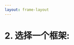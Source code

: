 ```yaml
---
layout: frame-layout
---
```


# 2. 选择一个框架:

<RadioGroup>

<RadioCard href="vite" label="Vite" icon="https://cdn.svgporn.com/logos/vitejs.svg" />
<RadioCard href="next" label="Next.js" icon="https://cdn.svgporn.com/logos/nextjs-icon.svg" />
<RadioCard href="remix" label="Remix" icon="https://cdn.svgporn.com/logos/remix-icon.svg" />

</RadioGroup>